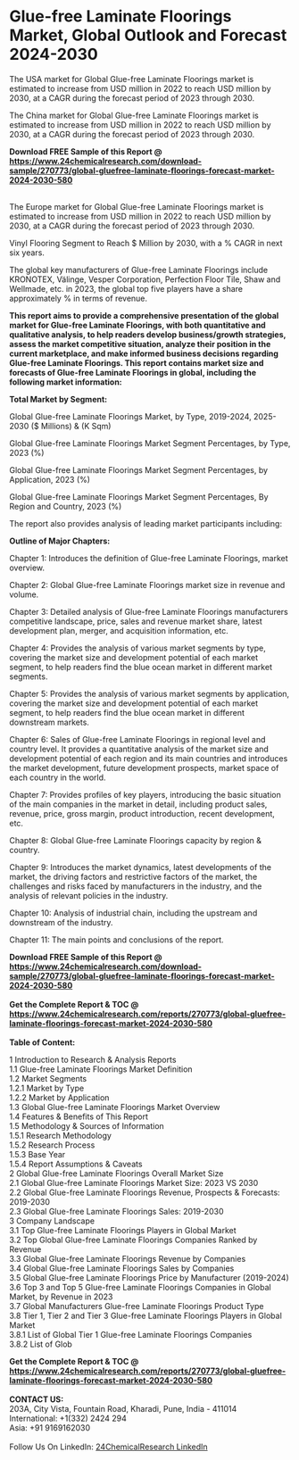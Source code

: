 <h1>Glue-free Laminate Floorings Market, Global Outlook and Forecast 2024-2030</h1><p>The USA market for Global Glue-free Laminate Floorings market is estimated to increase from USD million in 2022 to reach USD million by 2030, at a CAGR during the forecast period of 2023 through 2030.</p><p>
</p><p>The China market for Global Glue-free Laminate Floorings market is estimated to increase from USD million in 2022 to reach USD million by 2030, at a CAGR during the forecast period of 2023 through 2030.</p><div><b>Download FREE Sample of this Report @ 
            <a href="https://www.24chemicalresearch.com/download-sample/270773/global-gluefree-laminate-floorings-forecast-market-2024-2030-580">
            https://www.24chemicalresearch.com/download-sample/270773/global-gluefree-laminate-floorings-forecast-market-2024-2030-580</a></b></div><br><p>
</p><p>The Europe market for Global Glue-free Laminate Floorings market is estimated to increase from USD million in 2022 to reach USD million by 2030, at a CAGR during the forecast period of 2023 through 2030.</p><p>
Vinyl Flooring Segment to Reach $ Million by 2030, with a % CAGR in next six years.</p><p>
The global key manufacturers of Glue-free Laminate Floorings include KRONOTEX, Välinge, Vesper Corporation, Perfection Floor Tile, Shaw and Wellmade, etc. in 2023, the global top five players have a share approximately % in terms of revenue.</p><p>
<strong>This report aims to provide a comprehensive presentation of the global market for Glue-free Laminate Floorings, with both quantitative and qualitative analysis, to help readers develop business/growth strategies, assess the market competitive situation, analyze their position in the current marketplace, and make informed business decisions regarding Glue-free Laminate Floorings. This report contains market size and forecasts of Glue-free Laminate Floorings in global, including the following market information:</strong></p><p>
</p><p>
<strong>Total Market by Segment:</strong></p><p>
Global Glue-free Laminate Floorings Market, by Type, 2019-2024, 2025-2030 ($ Millions) &amp; (K Sqm)</p><p>
Global Glue-free Laminate Floorings Market Segment Percentages, by Type, 2023 (%)</p><p>
</p><p>
Global Glue-free Laminate Floorings Market Segment Percentages, by Application, 2023 (%)</p><p>
</p><p>
Global Glue-free Laminate Floorings Market Segment Percentages, By Region and Country, 2023 (%)</p><p>
</p><p>
The report also provides analysis of leading market participants including:</p><p>
</p><p>
</p><p>
</p><p><strong>Outline of Major Chapters:</strong></p><p>
</p><p>Chapter 1: Introduces the definition of Glue-free Laminate Floorings, market overview.</p><p>
Chapter 2: Global Glue-free Laminate Floorings market size in revenue and volume.</p><p>
Chapter 3: Detailed analysis of Glue-free Laminate Floorings manufacturers competitive landscape, price, sales and revenue market share, latest development plan, merger, and acquisition information, etc.</p><p>
Chapter 4: Provides the analysis of various market segments by type, covering the market size and development potential of each market segment, to help readers find the blue ocean market in different market segments.</p><p>
Chapter 5: Provides the analysis of various market segments by application, covering the market size and development potential of each market segment, to help readers find the blue ocean market in different downstream markets.</p><p>
Chapter 6: Sales of Glue-free Laminate Floorings in regional level and country level. It provides a quantitative analysis of the market size and development potential of each region and its main countries and introduces the market development, future development prospects, market space of each country in the world.</p><p>
Chapter 7: Provides profiles of key players, introducing the basic situation of the main companies in the market in detail, including product sales, revenue, price, gross margin, product introduction, recent development, etc.</p><p>
Chapter 8: Global Glue-free Laminate Floorings capacity by region &amp; country.</p><p>
Chapter 9: Introduces the market dynamics, latest developments of the market, the driving factors and restrictive factors of the market, the challenges and risks faced by manufacturers in the industry, and the analysis of relevant policies in the industry.</p><p>
Chapter 10: Analysis of industrial chain, including the upstream and downstream of the industry.</p><p>
Chapter 11: The main points and conclusions of the report.</p><div><b>Download FREE Sample of this Report @ 
            <a href="https://www.24chemicalresearch.com/download-sample/270773/global-gluefree-laminate-floorings-forecast-market-2024-2030-580">
            https://www.24chemicalresearch.com/download-sample/270773/global-gluefree-laminate-floorings-forecast-market-2024-2030-580</a></b></div><br><div><b>Get the Complete Report & TOC @ 
            <a href="https://www.24chemicalresearch.com/reports/270773/global-gluefree-laminate-floorings-forecast-market-2024-2030-580">
            https://www.24chemicalresearch.com/reports/270773/global-gluefree-laminate-floorings-forecast-market-2024-2030-580</a></b></div><br>
            <b>Table of Content:</b><p>1 Introduction to Research & Analysis Reports<br />
    1.1 Glue-free Laminate Floorings Market Definition<br />
    1.2 Market Segments<br />
        1.2.1 Market by Type<br />
        1.2.2 Market by Application<br />
    1.3 Global Glue-free Laminate Floorings Market Overview<br />
    1.4 Features & Benefits of This Report<br />
    1.5 Methodology & Sources of Information<br />
        1.5.1 Research Methodology<br />
        1.5.2 Research Process<br />
        1.5.3 Base Year<br />
        1.5.4 Report Assumptions & Caveats<br />
2 Global Glue-free Laminate Floorings Overall Market Size<br />
    2.1 Global Glue-free Laminate Floorings Market Size: 2023 VS 2030<br />
    2.2 Global Glue-free Laminate Floorings Revenue, Prospects & Forecasts: 2019-2030<br />
    2.3 Global Glue-free Laminate Floorings Sales: 2019-2030<br />
3 Company Landscape<br />
    3.1 Top Glue-free Laminate Floorings Players in Global Market<br />
    3.2 Top Global Glue-free Laminate Floorings Companies Ranked by Revenue<br />
    3.3 Global Glue-free Laminate Floorings Revenue by Companies<br />
    3.4 Global Glue-free Laminate Floorings Sales by Companies<br />
    3.5 Global Glue-free Laminate Floorings Price by Manufacturer (2019-2024)<br />
    3.6 Top 3 and Top 5 Glue-free Laminate Floorings Companies in Global Market, by Revenue in 2023<br />
    3.7 Global Manufacturers Glue-free Laminate Floorings Product Type<br />
    3.8 Tier 1, Tier 2 and Tier 3 Glue-free Laminate Floorings Players in Global Market<br />
        3.8.1 List of Global Tier 1 Glue-free Laminate Floorings Companies<br />
        3.8.2 List of Glob</p><div><b>Get the Complete Report & TOC @ 
            <a href="https://www.24chemicalresearch.com/reports/270773/global-gluefree-laminate-floorings-forecast-market-2024-2030-580">
            https://www.24chemicalresearch.com/reports/270773/global-gluefree-laminate-floorings-forecast-market-2024-2030-580</a></b></div><br><b>CONTACT US:</b><br>
            203A, City Vista, Fountain Road, Kharadi, Pune, India - 411014<br>
            International: +1(332) 2424 294<br>
            Asia: +91 9169162030 <br><br>
            Follow Us On LinkedIn: <a href="https://www.linkedin.com/company/24chemicalresearch/">24ChemicalResearch LinkedIn</a>